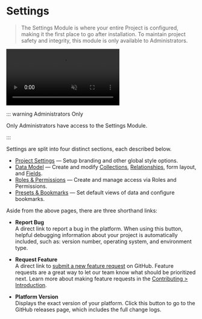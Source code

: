 # Settings

> The Settings Module is where your entire Project is configured, making it the first place to go after installation. To
> maintain project safety and integrity, this module is only available to Administrators.

<video autoplay muted loop controls>
<source src="https://cdn.directus.io/docs/v9/app-guide/settings/settings-20220308A/settings-20220308A.mp4" type="video/mp4" />
</video>

::: warning Administrators Only

Only Administrators have access to the Settings Module.

:::

Settings are split into four distinct sections, each described below.

- [Project Settings](/configuration/project-settings) — Setup branding and other global style options.
- [Data Model](/configuration/data-model) — Create and modify [Collections](/getting-started/glossary/#collections),
  [Relationships](/getting-started/glossary/#relationships), form layout, and
  [Fields](/getting-started/glossary/#fields).
- [Roles & Permissions](/configuration/users-roles-permissions) — Create and manage access via Roles and Permissions.
- [Presets & Bookmarks](/configuration/presets-bookmarks) — Set default views of data and configure bookmarks.

Aside from the above pages, there are three shorthand links:

- **Report Bug**\
  A direct link to report a bug in the platform. When using this button, helpful debugging information about your project
  is automatically included, such as: version number, operating system, and environment type.

- **Request Feature**\
  A direct link to [submit a new feature request](https://github.com/directus/directus/discussions/new) on GitHub. Feature
  requests are a great way to let our team know what should be prioritized next. Learn more about making feature requests
  in the [Contributing > Introduction](/contributing/introduction/#feature-requests).

- **Platform Version**\
  Displays the exact version of your platform. Click this button to go to the GitHub releases page, which includes the full
  change logs.
